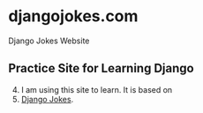 # djangojokes.com
Django Jokes Website
## Practice Site for Learning Django
4. I am using this site to learn. It is based on
5. [Django Jokes](https://www.djangojokes.com).